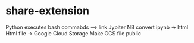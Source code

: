 # share-extension

Python executes bash commabds --> link
    Jypiter NB convert ipynb -> html
    Html file -> Google Cloud Storage
    Make GCS file public

